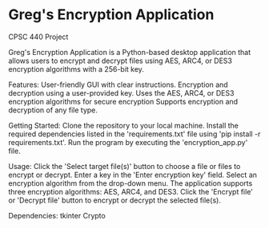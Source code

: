 # Greg's Encryption Application

CPSC 440 Project

Greg's Encryption Application is a Python-based desktop application that allows users to encrypt and decrypt files using AES, ARC4, or DES3 encryption algorithms with a 256-bit key.

Features: 
User-friendly GUI with clear instructions.
Encryption and decryption using a user-provided key.
Uses the AES, ARC4, or DES3 encryption algorithms for secure encryption
Supports encryption and decryption of any file type.

Getting Started: 
Clone the repository to your local machine.
Install the required dependencies listed in the 'requirements.txt' file using 'pip install -r requirements.txt'.
Run the program by executing the 'encryption_app.py' file.

Usage: 
Click the 'Select target file(s)' button to choose a file or files to encrypt or decrypt.
Enter a key in the 'Enter encryption key' field.
Select an encryption algorithm from the drop-down menu. The application supports three encryption algorithms: AES, ARC4, and DES3.
Click the 'Encrypt file' or 'Decrypt file' button to encrypt or decrypt the selected file(s).

Dependencies: 
tkinter
Crypto
